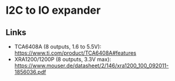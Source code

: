 # I2C to IO expander

## Links

- TCA6408A (8 outputs, 1.6 to 5.5V): https://www.ti.com/product/TCA6408A#features
- XRA1200/1200P (8 outputs, 3.3V max): https://www.mouser.de/datasheet/2/146/xra1200_100_092011-1856036.pdf
